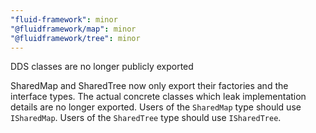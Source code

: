 ```yaml
---
"fluid-framework": minor
"@fluidframework/map": minor
"@fluidframework/tree": minor
---
```


DDS classes are no longer publicly exported

SharedMap and SharedTree now only export their factories and the interface types.
The actual concrete classes which leak implementation details are no longer exported.
Users of the `SharedMap` type should use `ISharedMap`.
Users of the `SharedTree` type should use `ISharedTree`.
